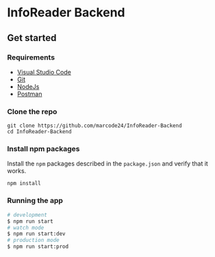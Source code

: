 # InfoReader Backend

## Get started

### Requirements

- [Visual Studio Code](https://code.visualstudio.com/)
- [Git](https://git-scm.com/downloads)
- [NodeJs](https://nodejs.org/en/)
- [Postman](https://www.postman.com/)

### Clone the repo

```shell
git clone https://github.com/marcode24/InfoReader-Backend
cd InfoReader-Backend
```

### Install npm packages

Install the `npm` packages described in the `package.json` and verify that it works.

```shell
npm install
```

### Running the app

```bash
# development
$ npm run start
# watch mode
$ npm run start:dev
# production mode
$ npm run start:prod
```
